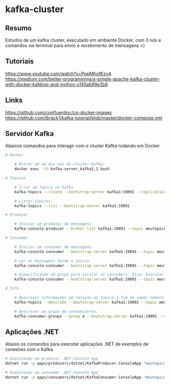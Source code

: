 # kafka-cluster

## Resumo

Estudos de um kafka cluster, executado em ambiente Docker, com 3 nós e comandos via terminal para envio e recebimento de mensagens =)

## Tutoriais

https://www.youtube.com/watch?v=PppMhofKzy4
https://medium.com/better-programming/a-simple-apache-kafka-cluster-with-docker-kafdrop-and-python-cf45ab99e2b9

## Links

https://github.com/confluentinc/cp-docker-images
https://github.com/lbrack1/kafka-tutorial/blob/master/docker-compose.yml

## Servidor Kafka

Abaixos comandos para interagir com o cluster Kafka rodando em Docker

```bash
# Docker

    # Entrar em um dos nós do cluster Kafka:
    docker exec -it kafka-server_kafka1_1 bash

# Tópicos

    # Criar um tópico no Kafka
    kafka-topics --create --bootstrap-server kafka1:19091 --replication-factor 3 --partitions 3 --topic meutopico

    # Listar tópicos
    kafka-topics --list --bootstrap-server kafka1:19091

# Producer

    # Iniciar um produtor de mensagens
    kafka-console-producer --broker-list kafka1:19091 --topic meutopico

# Consumer

    # Iniciar um consumer de mensagens
    kafka-console-consumer --bootstrap-server kafka1:19091 --topic meutopico

    # Ler as mensagens desde o início
    kafka-console-consumer --bootstrap-server kafka1:19091 --topic meutopico --from-beginning

    # Especificando um grupo para escalar os consumers. Dica: Executar em pelo menos uns 3 consumers para testar a escalabilidade.
    kafka-console-consumer --bootstrap-server kafka1:19091 --topic meutopico --group a

# Info

    # Descrever informações em relação ao tópico a fim de saber número de réplicas e partições:
    kafka-topics --describe --bootstrap-server kafka1:19091 --topic meutopico

    # Descrever um grupo de consumidores:
    kafka-consumer-groups --group a --bootstrap-server kafka1:19091 --describe
```

## Aplicações .NET

Abaixo os comandos para executar aplicações .NET de exemplos de conexões com o Kafka

```bash
# Executando um producer .NET Console App
dotnet run -p apps/producers/dotnet/KafkaProducer.ConsoleApp "meutopico"

# Executando um consumer .NET Console App
dotnet run -p apps/consumers/dotnet/KafkaConsumer.ConsoleApp "meutopico" "grupo-a"
```